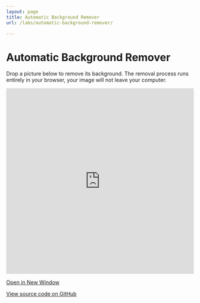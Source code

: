 ```yaml
---
layout: page
title: Automatic Background Remover
url: /labs/automatic-background-remover/

---
```


# Automatic Background Remover

Drop a picture below to remove its background. The removal process runs entirely in your browser, your image will not leave your computer.

<iframe style="
    width: 100%;
    height: 500px;
    padding: 0;
    background: white;
    border: none;
    box-shadow: inset 0 0 7px rgba(0,0,0,0.7);
" src="https://www.sainsmograf.com/automatic-background-remover/"></iframe>

<p><a href="https://www.sainsmograf.com/t9-emulator/" target="_BLANK">Open in New Window</a></p>

<p><a href="https://github.com/arifwn/automatic-background-remover">View source code on GitHub</a></p>
